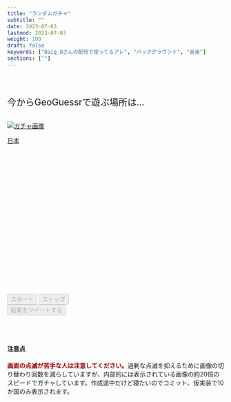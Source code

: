 ```yaml
---
title: "ランダムガチャ"
subtitle: ""
date: 2023-07-03
lastmod: 2023-07-03
weight: 100
draft: false
keywords: ["Daig_Oさんの配信で使ってるアレ", "バックグラウンド", "音楽"]
sections: [""]
---
```


<br><br>
<div class="googlemap-if">
<span style="font-size:1.5em;">今からGeoGuessrで遊ぶ場所は...</span>
</div>
<br>

<div style="width:100%;height:400px;">
<p><a id="gachaLink1" href="#" target="_blank"><img id="gachaImage" src="https://geopinning.space/flags/JP.svg" alt="ガチャ画像"></a></p>
<p id="gachaText"><a id="gachaLink2" href="https://geopinning.space/rule/asia/japan/" target="_blank">日本</a></p>
</div>

<div class="googlemap-if button-list">
<button id="startButton" class="buttonRound" onclick="startGacha()" disabled>スタート</button>
<button id="stopButton" class="buttonRound" onclick="stopGacha()" disabled>ストップ</button>
</div>

<div class="googlemap-if button-list">
<button id="tweetButton" class="buttonRound-tweet" onclick="tweetResult()" disabled>結果をツイートする</button>
</div>

<br><br>

<script>
var items = [
    { image: "https://geopinning.space/flags/IN.svg", text: "インド", link: "https://geopinning.space/rule/asia/india/" },
    { image: "https://geopinning.space/flags/JP.svg", text: "日本", link: "https://geopinning.space/rule/asia/japan/" },
    { image: "https://geopinning.space/flags/US.svg", text: "アメリカ", link: "https://geopinning.space/rule/n_america/usa/" },
    { image: "https://geopinning.space/flags/AR.svg", text: "アルゼンチン", link: "https://geopinning.space/rule/cs_america/argentina/" },
    { image: "https://geopinning.space/flags/ID.svg", text: "インドネシア", link: "https://geopinning.space/rule/asia/indonesia/" },
    { image: "https://geopinning.space/flags/CA.svg", text: "カナダ", link: "https://geopinning.space/rule/n_america/canada/" },
    { image: "https://geopinning.space/flags/BT.svg", text: "ブータン", link: "https://geopinning.space/rule/asia/bhutan/" },
    { image: "https://geopinning.space/flags/RU.svg", text: "ロシア", link: "https://geopinning.space/rule/asia/russia/" },
    { image: "https://geopinning.space/flags/ML.svg", text: "マリ共和国", link: "https://geopinning.space/rule/africa/mali/" },
    { image: "https://geopinning.space/flags/BR.svg", text: "ブラジル", link: "https://geopinning.space/rule/cs_america/brazil/" },
    { image: "https://geopinning.space/flags/MX.svg", text: "メキシコ", link: "https://geopinning.space/rule/n_america/mexico/" },
    { image: "https://geopinning.space/flags/MX.svg", text: "メキシコ", link: "https://geopinning.space/rule/n_america/mexico/" },
    { image: "https://geopinning.space/flags/KH.svg", text: "カンボジア", link: "https://geopinning.space/rule/asia/cambodia/" },
    { image: "https://geopinning.space/flags/KG.svg", text: "キルギス共和国", link: "https://geopinning.space/rule/asia/kyrgyzstan/" },
    { image: "https://geopinning.space/flags/SG.svg", text: "シンガポール", link: "https://geopinning.space/rule/asia/singapore/" },
    { image: "https://geopinning.space/flags/LK.svg", text: "スリランカ", link: "https://geopinning.space/rule/asia/srilanka/" },
    { image: "https://geopinning.space/flags/TH.svg", text: "タイ", link: "https://geopinning.space/rule/asia/thai/" },
    { image: "https://geopinning.space/flags/NP.svg", text: "ネパール", link: "https://geopinning.space/rule/asia/nepal/" },
    { image: "https://geopinning.space/flags/PK.svg", text: "パキスタン", link: "https://geopinning.space/rule/asia/pakistan/" },
    { image: "https://geopinning.space/flags/BD.svg", text: "バングラディシュ", link: "https://geopinning.space/rule/asia/bangladesh/" },
    { image: "https://geopinning.space/flags/PH.svg", text: "フィリピン", link: "https://geopinning.space/rule/asia/philippines/" },
    { image: "https://geopinning.space/flags/MY.svg", text: "マレーシア", link: "https://geopinning.space/rule/asia/malaysia/" },
    { image: "https://geopinning.space/flags/MN.svg", text: "モンゴル", link: "https://geopinning.space/rule/asia/mongolia/" },
    { image: "https://geopinning.space/flags/LA.svg", text: "ラオス", link: "https://geopinning.space/rule/asia/laos/" },
    { image: "https://geopinning.space/flags/HK.svg", text: "香港", link: "https://geopinning.space/rule/asia/hongkong/" },
    { image: "https://geopinning.space/flags/TW.svg", text: "台湾", link: "https://geopinning.space/rule/asia/taiwan/" },
    { image: "https://geopinning.space/flags/KR.svg", text: "韓国", link: "https://geopinning.space/rule/asia/korea/" },
    { image: "https://geopinning.space/flags/CN.svg", text: "中国", link: "https://geopinning.space/rule/asia/china/" },
    { image: "https://geopinning.space/flags/MO.svg", text: "澳門", link: "https://geopinning.space/rule/asia/macau/" },
    { image: "https://geopinning.space/flags/WS.svg", text: "アメリカ領サモア", link: "https://geopinning.space/rule/oceania/samoa/" },
    { image: "https://geopinning.space/flags/AU.svg", text: "オーストラリア", link: "https://geopinning.space/rule/oceania/australia/" },
    { image: "https://geopinning.space/flags/GU.svg", text: "グアム", link: "https://geopinning.space/rule/oceania/guam/" },
    { image: "https://geopinning.space/flags/CX.svg", text: "クリスマス島", link: "https://geopinning.space/rule/oceania/christmas-island/" },
    { image: "https://geopinning.space/flags/CC.svg", text: "ココス諸島", link: "https://geopinning.space/rule/oceania/cocos_islands/" },
    { image: "https://geopinning.space/flags/NZ.svg", text: "ニュージーランド", link: "https://geopinning.space/rule/oceania/new-zealand/" },
    { image: "https://geopinning.space/flags/VU.svg", text: "バヌアツ", link: "https://geopinning.space/rule/oceania/vanuatu/" },
    { image: "https://geopinning.space/flags/Pitcairn.svg", text: "ピトケアン諸島", link: "https://geopinning.space/rule/oceania/pitcairn/" },
    { image: "https://geopinning.space/flags/MDW.svg", text: "ミッドウェー島", link: "https://geopinning.space/rule/oceania/midway_atoll/" },
    { image: "https://geopinning.space/flags/MP.svg", text: "北マリアナ諸島", link: "https://geopinning.space/rule/oceania/northern_mariana_islands/" },
    { image: "https://geopinning.space/flags/AE.svg", text: "アラブ首長国連邦", link: "https://geopinning.space/rule/middle_east/united_arab_emirates/" },
    { image: "https://geopinning.space/flags/IQ.svg", text: "イラク", link: "https://geopinning.space/rule/middle_east/iraq/" },
    { image: "https://geopinning.space/flags/QA.svg", text: "カタール", link: "https://geopinning.space/rule/middle_east/qatar/" },
    { image: "https://geopinning.space/flags/TR.svg", text: "トルコ", link: "https://geopinning.space/rule/middle_east/turkey/" },
    { image: "https://geopinning.space/flags/PS.svg", text: "パレスチナ", link: "https://geopinning.space/rule/middle_east/palestine/" },
    { image: "https://geopinning.space/flags/JO.svg", text: "ヨルダン", link: "https://geopinning.space/rule/middle_east/jordan/" },
    { image: "https://geopinning.space/flags/LB.svg", text: "レバノン", link: "https://geopinning.space/rule/middle_east/lebanon/" },
    { image: "https://geopinning.space/flags/IS.svg", text: "アイスランド", link: "https://geopinning.space/rule/europe/iceland/" },
    { image: "https://geopinning.space/flags/IE.svg", text: "アイルランド", link: "https://geopinning.space/rule/europe/ireland/" },
    { image: "https://geopinning.space/flags/AL.svg", text: "アルバニア", link: "https://geopinning.space/rule/europe/albania/" },
    { image: "https://geopinning.space/flags/AD.svg", text: "アンドラ", link: "https://geopinning.space/rule/europe/andorra/" },
    { image: "https://geopinning.space/flags/GB.svg", text: "イギリス", link: "https://geopinning.space/rule/europe/united-kingdom/" },
    { image: "https://geopinning.space/flags/IT.svg", text: "イタリア", link: "https://geopinning.space/rule/europe/italy/" },
    { image: "https://geopinning.space/flags/UA.svg", text: "ウクライナ", link: "https://geopinning.space/rule/europe/ukraine/" },
    { image: "https://geopinning.space/flags/RO.svg", text: "ルーマニア", link: "https://geopinning.space/rule/europe/romania/" },
    { image: "https://geopinning.space/flags/AT.svg", text: "オーストリア", link: "https://geopinning.space/rule/europe/austria/" },
    { image: "https://geopinning.space/flags/AX.svg", text: "オーランド諸島", link: "https://geopinning.space/rule/europe/aland_islands/" },
    { image: "https://geopinning.space/flags/PL.svg", text: "ポーランド", link: "https://geopinning.space/rule/europe/poland/" },
    { image: "https://geopinning.space/flags/NL.svg", text: "オランダ", link: "https://geopinning.space/rule/europe/netherlands/" },
    { image: "https://geopinning.space/flags/GR.svg", text: "ギリシャ", link: "https://geopinning.space/rule/europe/greece/" },
    { image: "https://geopinning.space/flags/HR.svg", text: "クロアチア", link: "https://geopinning.space/rule/europe/croatia/" },
    { image: "https://geopinning.space/flags/SM.svg", text: "サンマリノ", link: "https://geopinning.space/rule/europe/san-marino/" },
    { image: "https://geopinning.space/flags/JE.svg", text: "ジャージー", link: "https://geopinning.space/rule/europe/jersey/" },
    { image: "https://geopinning.space/flags/GI.svg", text: "ジブラルタル", link: "https://geopinning.space/rule/europe/gibraltar/" },
    { image: "https://geopinning.space/flags/CH.svg", text: "スイス", link: "https://geopinning.space/rule/europe/switzerland/" },
    { image: "https://geopinning.space/flags/SJ.svg", text: "スヴァールバル諸島", link: "https://geopinning.space/rule/europe/svalbard/" },
    { image: "https://geopinning.space/flags/SE.svg", text: "スウェーデン", link: "https://geopinning.space/rule/europe/sweden/" },
    { image: "https://geopinning.space/flags/ES.svg", text: "スペイン", link: "https://geopinning.space/rule/europe/spain/" },
    { image: "https://geopinning.space/flags/SK.svg", text: "スロバキア", link: "https://geopinning.space/rule/europe/slovakia/" },
    { image: "https://geopinning.space/flags/SI.svg", text: "スロベニア", link: "https://geopinning.space/rule/europe/slovenia/" },
    { image: "https://geopinning.space/flags/RS.svg", text: "セルビア", link: "https://geopinning.space/rule/europe/serbia/" },
    { image: "https://geopinning.space/flags/CZ.svg", text: "チェコ", link: "https://geopinning.space/rule/europe/czechia/" },
    { image: "https://geopinning.space/flags/DK.svg", text: "デンマーク", link: "https://geopinning.space/rule/europe/denmark/" },
    { image: "https://geopinning.space/flags/DE.svg", text: "ドイツ", link: "https://geopinning.space/rule/europe/germany/" },
    { image: "https://geopinning.space/flags/NO.svg", text: "ノルウェー", link: "https://geopinning.space/rule/europe/norway/" },
    { image: "https://geopinning.space/flags/EE.svg", text: "エストニア", link: "https://geopinning.space/rule/europe/baltic-state/estonia/" },
    { image: "https://geopinning.space/flags/LV.svg", text: "ラトビア", link: "https://geopinning.space/rule/europe/baltic-state/latvia/" },
    { image: "https://geopinning.space/flags/LT.svg", text: "リトアニア", link: "https://geopinning.space/rule/europe/baltic-state/lithuania/" },
    { image: "https://geopinning.space/flags/HU.svg", text: "ハンガリー", link: "https://geopinning.space/rule/europe/hungary/" },
    { image: "https://geopinning.space/flags/FI.svg", text: "フィンランド", link: "https://geopinning.space/rule/europe/finland/" },
    { image: "https://geopinning.space/flags/FO.svg", text: "フェロー諸島", link: "https://geopinning.space/rule/europe/faroe_islands/" },
    { image: "https://geopinning.space/flags/FR.svg", text: "フランス", link: "https://geopinning.space/rule/europe/france/" },
    { image: "https://geopinning.space/flags/BG.svg", text: "ブルガリア", link: "https://geopinning.space/rule/europe/bulgaria/" },
    { image: "https://geopinning.space/flags/BY.svg", text: "ベラルーシ", link: "https://geopinning.space/rule/europe/belarus/" },
    { image: "https://geopinning.space/flags/BE.svg", text: "ベルギー", link: "https://geopinning.space/rule/europe/belgium/" },
    { image: "https://geopinning.space/flags/PT.svg", text: "ポルトガル", link: "https://geopinning.space/rule/europe/portugal/" },
    { image: "https://geopinning.space/flags/MT.svg", text: "マルタ", link: "https://geopinning.space/rule/europe/malta/" },
    { image: "https://geopinning.space/flags/IM.svg", text: "マン島", link: "https://geopinning.space/rule/europe/mannin/" },
    { image: "https://geopinning.space/flags/MC.svg", text: "モナコ", link: "https://geopinning.space/rule/europe/monaco/" },
    { image: "https://geopinning.space/flags/ME.svg", text: "モンテネグロ", link: "https://geopinning.space/rule/europe/montenegro/" },
    { image: "https://geopinning.space/flags/LU.svg", text: "ルクセンブルグ", link: "https://geopinning.space/rule/europe/luxembourg/" },
    { image: "https://geopinning.space/flags/MK.svg", text: "北マケドニア", link: "https://geopinning.space/rule/europe/macedonia/" },
    { image: "https://geopinning.space/flags/GH.svg", text: "ガーナ", link: "https://geopinning.space/rule/africa/ghana/" },
    { image: "https://geopinning.space/flags/UG.svg", text: "ウガンダ", link: "https://geopinning.space/rule/africa/uganda/" },
    { image: "https://geopinning.space/flags/EG.svg", text: "エジプト", link: "https://geopinning.space/rule/africa/egypt/" },
    { image: "https://geopinning.space/flags/SZ.svg", text: "エスワティニ", link: "https://geopinning.space/rule/africa/eswatini/" },
    { image: "https://geopinning.space/flags/CANA.svg", text: "カナリア諸島", link: "https://geopinning.space/rule/africa/canary_islands/" },
    { image: "https://geopinning.space/flags/KE.svg", text: "ケニア", link: "https://geopinning.space/rule/africa/kenya/" },
    { image: "https://geopinning.space/flags/SN.svg", text: "セネガル", link: "https://geopinning.space/rule/africa/senegal/" },
    { image: "https://geopinning.space/flags/TZ.svg", text: "タンザニア", link: "https://geopinning.space/rule/africa/tanzania/" },
    { image: "https://geopinning.space/flags/TN.svg", text: "チュニジア", link: "https://geopinning.space/rule/africa/tunisia/" },
    { image: "https://geopinning.space/flags/NG.svg", text: "ナイジェリア", link: "https://geopinning.space/rule/africa/nigeria/" },
    { image: "https://geopinning.space/flags/BW.svg", text: "ボツワナ", link: "https://geopinning.space/rule/africa/botswana/" },
    { image: "https://geopinning.space/flags/MG.svg", text: "マダガスカル", link: "https://geopinning.space/rule/africa/madagascar/" },
    { image: "https://geopinning.space/flags/MADE.svg", text: "マデイラ諸島", link: "https://geopinning.space/rule/africa/madeira_islands/" },
    { image: "https://geopinning.space/flags/RW.svg", text: "ルワンダ", link: "https://geopinning.space/rule/africa/rwanda/" },
    { image: "https://geopinning.space/flags/LS.svg", text: "レソト", link: "https://geopinning.space/rule/africa/lesotho/" },
    { image: "https://geopinning.space/flags/REUN.svg", text: "レユニオン", link: "https://geopinning.space/rule/africa/reunion/" },
    { image: "https://geopinning.space/flags/ZA.svg", text: "南アフリカ", link: "https://geopinning.space/rule/africa/south-africa/" },
    { image: "https://geopinning.space/flags/VI.svg", text: "アメリカ領ヴァージン諸島", link: "https://geopinning.space/rule/n_america/virgin_islands/" },
    { image: "https://geopinning.space/flags/GT.svg", text: "グアテマラ", link: "https://geopinning.space/rule/n_america/guatemala/" },
    { image: "https://geopinning.space/flags/GL.svg", text: "グリーンランド", link: "https://geopinning.space/rule/n_america/greenland/" },
    { image: "https://geopinning.space/flags/COCR.svg", text: "コスタリカ", link: "https://geopinning.space/rule/n_america/costa_rica/" },
    { image: "https://geopinning.space/flags/SPM.svg", text: "サンピエール島・ミクロン島", link: "https://geopinning.space/rule/n_america/saint-pierre-miquelon/" },
    { image: "https://geopinning.space/flags/DO.svg", text: "ドミニカ共和国", link: "https://geopinning.space/rule/n_america/dominican-republic/" },
    { image: "https://geopinning.space/flags/BM.svg", text: "バミューダ", link: "https://geopinning.space/rule/n_america/bermuda/" },
    { image: "https://geopinning.space/flags/PR.svg", text: "プエルトリコ", link: "https://geopinning.space/rule/n_america/puerto-rico/" },
    { image: "https://geopinning.space/flags/MX.svg", text: "メキシコ", link: "https://geopinning.space/rule/n_america/mexico/" },
    { image: "https://geopinning.space/flags/AR.svg", text: "アルゼンチン", link: "https://geopinning.space/rule/cs_america/argentina/" },
    { image: "https://geopinning.space/flags/UY.svg", text: "ウルグアイ", link: "https://geopinning.space/rule/cs_america/uruguay/" },
    { image: "https://geopinning.space/flags/EC.svg", text: "エクアドル", link: "https://geopinning.space/rule/cs_america/ecuador/" },
    { image: "https://geopinning.space/flags/GPSI.svg", text: "ガラパゴス諸島", link: "https://geopinning.space/rule/cs_america/galapagos_islands/" },
    { image: "https://geopinning.space/flags/CW.svg", text: "キュラソー", link: "https://geopinning.space/rule/cs_america/curacao/" },
    { image: "https://geopinning.space/flags/CO.svg", text: "コロンビア", link: "https://geopinning.space/rule/cs_america/colombia/" },
    { image: "https://geopinning.space/flags/GS.svg", text: "サウスジョージア・サウスサンドウィッチ諸島", link: "https://geopinning.space/rule/cs_america/sgssi/" },
    { image: "https://geopinning.space/flags/CL.svg", text: "チリ", link: "https://geopinning.space/rule/cs_america/chile/" },
    { image: "https://geopinning.space/flags/FK.svg", text: "フォークランド諸島", link: "https://geopinning.space/rule/cs_america/falkland_islands/" },
    { image: "https://geopinning.space/flags/PE.svg", text: "ペルー", link: "https://geopinning.space/rule/cs_america/peru/" },
    { image: "https://geopinning.space/flags/BO.svg", text: "ボリビア", link: "https://geopinning.space/rule/cs_america/bolivia/" },
    { image: "https://geopinning.space/flags/MQ.svg", text: "マルティニーク", link: "https://geopinning.space/rule/cs_america/martinique/" },
    { image: "https://geopinning.space/flags/AQ.svg", text: "南極大陸", link: "https://geopinning.space/rule/antarctica/" },
];

var intervalId;
var gachaImage = document.getElementById("gachaImage");
var gachaText = document.getElementById("gachaText");
var gachaLink1 = document.getElementById("gachaLink1");
var gachaLink2 = document.getElementById("gachaLink2");
var startButton = document.getElementById("startButton");
var stopButton = document.getElementById("stopButton");
var tweetButton = document.getElementById("tweetButton");
startButton.disabled = false;
stopButton.disabled = true;
var currentIndex = 0;
var itemLen = items.length;

function startGacha(forceChangeImg = false) {
    startButton.disabled = true;
    stopButton.disabled = false;
    tweetButton.disabled = true;
    intervalId = setInterval(function() {
    currentIndex = (currentIndex + 1 + Math.floor(0.3 * Math.random() * itemLen)) % itemLen;
    if (Math.floor(Math.random() * 20)%20 === 0) {
        gachaImage.src = items[currentIndex].image;
    }
    gachaLink1.href = items[currentIndex].link;
    gachaLink2.href = items[currentIndex].link;
    gachaLink2.textContent = items[currentIndex].text;
    }, 10);
}

function stopGacha() {
    gachaImage.src = items[currentIndex].image;
    startButton.disabled = false;
    stopButton.disabled = true;
    tweetButton.disabled = false;
    clearInterval(intervalId);
}

function tweetResult() {
    var text = encodeURIComponent("ガチャの結果: " + gachaText.textContent);
    //var url = encodeURIComponent(gachaLink1.href);
    var url = encodeURIComponent("https://geopinning.space/web/tools/");
    var tweetUrl = "https://twitter.com/intent/tweet?text=" + text + "&url=" + url;
    window.open(tweetUrl);
}
</script>

#### 注意点
<span style="font-weight:bold;color:#990000;">画面の点滅が苦手な人は注意してください。</span>過剰な点滅を抑えるために画像の切り替わり回数を減らしていますが、内部的には表示されている画像の約20倍のスピードでガチャしています。作成途中だけど寝たいのでコミット、仮実装で10か国のみ表示されます。